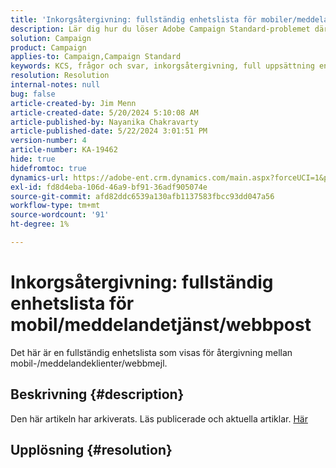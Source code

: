 ```yaml
---
title: 'Inkorgsåtergivning: fullständig enhetslista för mobiler/meddelanden/webbpost'
description: Lär dig hur du löser Adobe Campaign Standard-problemet där enhetslistan visas för återgivning mellan mobil-/meddelandeklienter/webbmejl.
solution: Campaign
product: Campaign
applies-to: Campaign,Campaign Standard
keywords: KCS, frågor och svar, inkorgsåtergivning, full uppsättning enheter, återgivning över, mobil, meddelandeklient, webbpost, ACS, AC, Adobe Campaign, Adobe Campaign Standard
resolution: Resolution
internal-notes: null
bug: false
article-created-by: Jim Menn
article-created-date: 5/20/2024 5:10:08 AM
article-published-by: Nayanika Chakravarty
article-published-date: 5/22/2024 3:01:51 PM
version-number: 4
article-number: KA-19462
hide: true
hidefromtoc: true
dynamics-url: https://adobe-ent.crm.dynamics.com/main.aspx?forceUCI=1&pagetype=entityrecord&etn=knowledgearticle&id=26b95038-6716-ef11-9f8a-6045bd006268
exl-id: fd8d4eba-106d-46a9-bf91-36adf905074e
source-git-commit: afd82ddc6539a130afb1137583fbcc93dd047a56
workflow-type: tm+mt
source-wordcount: '91'
ht-degree: 1%

---
```


# Inkorgsåtergivning: fullständig enhetslista för mobil/meddelandetjänst/webbpost


Det här är en fullständig enhetslista som visas för återgivning mellan mobil-/meddelandeklienter/webbmejl.

## Beskrivning {#description}

Den här artikeln har arkiverats. Läs publicerade och aktuella artiklar. [Här](https://experienceleague.adobe.com/search.html#sort=relevancy)

## Upplösning {#resolution}
